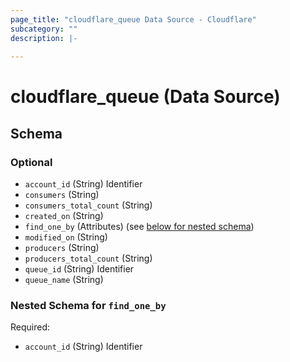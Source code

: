 ```yaml
---
page_title: "cloudflare_queue Data Source - Cloudflare"
subcategory: ""
description: |-
  
---
```


# cloudflare_queue (Data Source)




<!-- schema generated by tfplugindocs -->
## Schema

### Optional

- `account_id` (String) Identifier
- `consumers` (String)
- `consumers_total_count` (String)
- `created_on` (String)
- `find_one_by` (Attributes) (see [below for nested schema](#nestedatt--find_one_by))
- `modified_on` (String)
- `producers` (String)
- `producers_total_count` (String)
- `queue_id` (String) Identifier
- `queue_name` (String)

<a id="nestedatt--find_one_by"></a>
### Nested Schema for `find_one_by`

Required:

- `account_id` (String) Identifier


